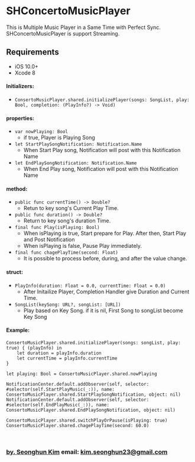 # SHConcertoMusicPlayer


This is Multiple Music Player in a Same Time with Perfect Sync. SHConcertoMusicPlayer is support Streaming. 

## Requirements

- iOS 10.0+
- Xcode 8


#### Initializers:
* `ConsertoMusicPlayer.shared.initializePlayer(songs: SongList, play: Bool, completion: (PlayInfo?) -> Void)`

#### properties:
* `var nowPlaying: Bool`
    * if true, Player is Playing Song
* `let StartPlaySongNotification: Notification.Name`
    * When Start Play song, Notification will post with this Notification Name
* `let EndPlaySongNotification: Notification.Name`
    * When End Play song, Notification will post with this Notification Name

#### method:
* `public func currentTime() -> Double?`
    * Retun to key song's Current Play Time.
* `public func duration() -> Double?`
    * Return to key song's duration Time.
* `final func Play(isPlaying: Bool)`
    * When isPlaying is true, Start prepare for Play. After then, Start Play and Post Notification
    * When isPlaying is false,  Pause Play immediately.
* `final func chagePlayTime(second: Float)`
    * It is possible to process before, during, and after the value change.

#### struct:
 * `PlayInfo(duration: Float = 0.0, currentTime: Float = 0.0)`
    * After Initailize Player, Completion Handler give Duration and Current Time.
 * `SongList(keySong: URL?, songList: [URL])`
    * Play based on Key Song. if it is nil, First Song to songList become Key Song


#### Example:
```
ConsertoMusicPlayer.shared.initializePlayer(songs: songList, play: true) { (playInfo) in
    let duration = playInfo.duration
    let currentTime = playInfo.currentTime
}

let playing: Bool = ConsertoMusicPlayer.shared.nowPlaying

NotificationCenter.default.addObserver(self, selector: #selector(self.StartPlayMusic(_:)), name: ConsertoMusicPlayer.shared.StartPlaySongNotification, object: nil)
NotificationCenter.default.addObserver(self, selector: #selector(self.EndPlayMusic(_:)), name: ConsertoMusicPlayer.shared.EndPlaySongNotification, object: nil)

ConsertoMusicPlayer.shared.switchPlayOrPause(isPlaying: true)
ConsertoMusicPlayer.shared.chagePlayTime(second: 60.0)
```


&nbsp;
&nbsp;      
### [by. Seonghun Kim](https://github.com/Seonghun23) email: <kim.seonghun23@gmail.com>
